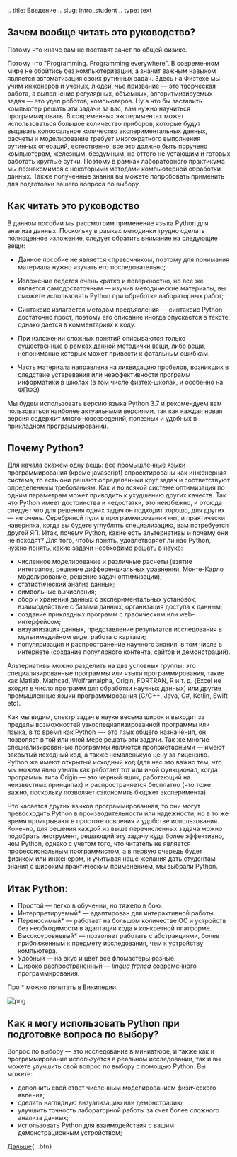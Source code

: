 .. title: Введение
.. slug: intro_student
.. type: text

## Зачем вообще читать это руководство?

<s>Потому что иначе вам не поставят зачет по общей физике.</s>

Потому что "Programming. Programming everywhere". В современном мире не обойтись без компьютеризации, а значит важным навыком является автоматизация своих рутинных задач. Здесь на Физтехе мы учим инженеров и ученых, людей, чье призвание &mdash; это творческая работа, а выполнение регулярных, объемных, алгоритмизируемых задач &mdash; это удел роботов, компьютеров. Ну а что бы заставить компьютер решать эти задачи за вас, вам нужно научиться программировать.
В современных экспериментах может использоваться большое количество приборов, которые будут выдавать колоссальное количество экспериментальных данных, расчеты и моделирование требует многократного выполнения рутинных операций, естественно, все это должно быть поручено компьютерам, железным, бездумным, но оттого не устающим и готовых работать круглые сутки. Поэтому в рамках лабораторного практикума мы познакомимся с некоторыми методами компьютерной обработки данных. Также полученные знания вы можете попробовать применить для подготовки вашего вопроса по выбору.

## Как читать это руководство

В данном пособии мы рассмотрим применение языка Python для анализа данных. Поскольку в рамках методички трудно сделать полноценное изложение, следует обратить внимание на следующие вещи:

* Данное пособие не является справочником, поэтому для понимания материала нужно  изучать его последовательно;

* Изложение ведется очень кратко и поверхностно, но все же является самодостаточным &mdash; изучив методические материалы, вы сможете использовать Python при обработке лабораторных работ;

* Синтаксис излагается методом предъявления &mdash; синтаксис Python достаточно прост, поэтому его описание иногда опускается в тексте, однако дается в комментариях к коду.

* При изложении сложных понятий описываются только существенные в рамках данной методички вещи, либо вещи, непонимание которых может привести к фатальным ошибкам.

* Часть материала направлена на ликвидацию пробелов, возникших в следствие устаревания или неэффективности программ информатики в школах (в том числе физтех-школах, и особенно на ФПФЭ)

Мы будем использовать версию языка Python 3.7 и рекомендуем вам пользоваться наиболее актуальными версиями, так как каждая новая версия содержит много нововведений, полезных и удобных в прикладном программировании.

## Почему Python?

Для начала скажем одну вещь: все промышленные языки программирования (кроме javascript) спроектированы как инженерная система, то есть они решают определенный круг задач и соответствуют определенным требованиям. Как и во всякой системе оптимизация по одним параметрам может приводить к ухудшению других качеств. Так что Python имеет достоинства и недостатки, это неизбежно, и отсюда следует что для решения одних задач он подходит хорошо, для других &mdash; не очень. Серебряной пули в программировании нет, и практически наверняка, когда вы будете углублять специализацию, вам потребуется другой ЯП.
Итак, почему Python, какие есть альтернативы и почему они не походят?
Для того, чтобы понять, удовлетворяет ли нас Python, нужно понять, какие задачи необходимо решать в науке:

* численное моделирование и различные расчеты (взятие интегралов, решение дифференциальных уравнении, Монте-Карло моделирование, решение задач оптимизации);
* статистический анализ данных;
* символьные вычисления;
* сбор и хранения данных с экспериментальных установок, взаимодействие с базами данных, организация доступа к данным;
* создание прикладных программ с графическим или web-интерфейсом;
* визуализация данных, представление результатов исследования в мультимедийном виде, работа с картами;
* популяризация и распространение научного знания, в том числе в интернете (создание популярного контента, сайтов и демонстраций).

 Альтернативы можно разделить на две условных группы: это специализированные программы или языки программирования, такие как Matlab, Mathcad, Wolframalpha, Origin, FORTRAN, R и т. д. (Excel не входит в число программ для обработки научных данных) или другие промышленные языки программирования (C/C++, Java, C#, Kotlin, Swift etc). 
 
 Как мы видим, спектр задач в науке весьма широк и выходит за пределы возможностей узкоспециализированной программы или языка, в то время как Python --- это язык общего назначения, он позволяет в той или иной мере решать эти задачи. Так же многие специализированные программы являются проприетарными &mdash; имеют закрытый исходный код, а также немаленькую цену за лицензию. Python же имеют открытый исходный код (для нас это важно тем, что мы можем явно узнать как работает тот или иной функционал, когда программы типа Origin &mdash; это черный ящик, работающий на неизвестных принципах) и распространяется бесплатно (что тоже важно, поскольку позволяет сэкономить бюджет эксперимента).

 Что касается других языков программированная, то они могут превосходить Python в производительности или надежности, но в то же время проигрывают в простоте освоения и удобстве использования.
 Конечно, для решения каждой из выше перечисленных задача можно подобрать инструмент, решающий эту задачу куда более эффективно, чем Python, однако с учетом того, что читатель не является профессиональным программистом, а в первую очередь будет физиком или инженером, и учитывая наше желания дать студентам знания с широким практическим применением, мы выбрали Python.
 
## Итак Python:

* Простой &mdash; легко в обучении, но тяжело в бою.
* Интерпретируемый* &mdash; адаптирован для интерактивной работы.
* Переносимый* &mdash; работает на большом количестве ОС и устройств без необходимости в адаптации кода к конкретной платформе.
* Высокоуровневый* &mdash; позволяет работать с абстракциями, более приближенным к предмету исследования, чем к устройству компьютера.
* Удобный &mdash; на вкус и цвет все фломастеры разные.
* Широко распространенный &mdash; _lingua franca_ современного программирования.

Про * можно почитать в Википедии.

![png](https://xkcd.ru/i/353_v1.png)

## Как я могу использовать Python при подготовке вопроса по выбору?

Вопрос по выбору &mdash; это исследование в миниатюре, и также как и программирование используется в реальном исследовании, так и вы можете улучшить свой вопрос по выбору с помощью Python.
Вы можете:

* дополнить свой ответ численным моделированием физического явления;
* сделать наглядную визуализацию или демонстрацию;
* улучшить точность лабораторной работы за счет более сложного анализа данных;
* использовать Python для взаимодействия с вашим демонстрационным устройством;


[Дальше](link://slug/install_student){: .btn}